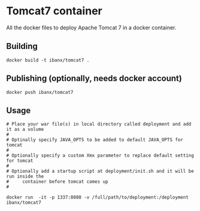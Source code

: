 # Tomcat7 container

All the docker files to deploy Apache Tomcat 7 in a docker container.
## Building
```
docker build -t ibanx/tomcat7 .
```

## Publishing (optionally, needs docker account)
```
docker push ibanx/tomcat7
```

## Usage
```
# Place your war file(s) in local directory called deployment and add it as a volume 
#
# Optinally specify JAVA_OPTS to be added to default JAVA_OPTS for tomcat
#
# Optionally specify a custom Xmx parameter to replace default setting for tomcat
#
# Optionally add a startup script at deployment/init.sh and it will be run inside the 
#     container before tomcat comes up
#

docker run  -it -p 1337:8080 -v /full/path/to/deployment:/deployment ibanx/tomcat7
```
